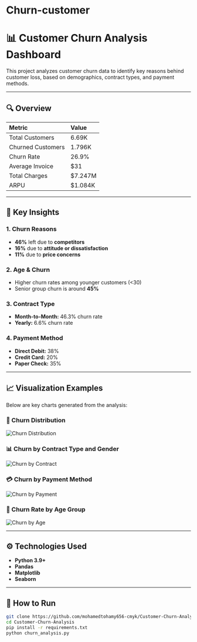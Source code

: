 # Churn-customer
# 📊 Customer Churn Analysis Dashboard

This project analyzes customer churn data to identify key reasons behind customer loss, based on demographics, contract types, and payment methods.

---

## 🔍 Overview

| Metric | Value |
|:-------|:------|
| Total Customers | 6.69K |
| Churned Customers | 1.796K |
| Churn Rate | 26.9% |
| Average Invoice | $31 |
| Total Charges | $7.247M |
| ARPU | $1.084K |

---

## 🧠 Key Insights

### 1. Churn Reasons
- **46%** left due to **competitors**  
- **16%** due to **attitude or dissatisfaction**  
- **11%** due to **price concerns**  

### 2. Age & Churn
- Higher churn rates among younger customers (<30)  
- Senior group churn is around **45%**

### 3. Contract Type
- **Month-to-Month:** 46.3% churn rate  
- **Yearly:** 6.6% churn rate  

### 4. Payment Method
- **Direct Debit:** 38%  
- **Credit Card:** 20%  
- **Paper Check:** 35%  

---

## 📈 Visualization Examples

Below are key charts generated from the analysis:

### 🧩 Churn Distribution
![Churn Distribution](churn_distribution.png)

### 📊 Churn by Contract Type and Gender
![Churn by Contract](churn_by_contract.png)

### 💳 Churn by Payment Method
![Churn by Payment](churn_by_payment.png)

### 👥 Churn Rate by Age Group
![Churn by Age](churn_by_age.png)

---

## ⚙️ Technologies Used
- **Python 3.9+**
- **Pandas**
- **Matplotlib**
- **Seaborn**

---

## 💾 How to Run

```bash
git clone https://github.com/mohamedtohamy656-cmyk/Customer-Churn-Analysis
cd Customer-Churn-Analysis
pip install -r requirements.txt
python churn_analysis.py

